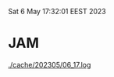 Sat  6 May 17:32:01 EEST 2023
# JAM
<a href='./cache/202305/06_17.log'>./cache/202305/06_17.log</a>
